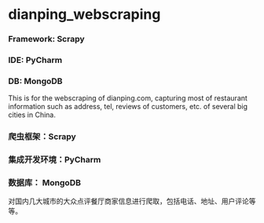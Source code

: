 # dianping_webscraping

### Framework: Scrapy
### IDE: PyCharm
### DB: MongoDB
This is for the webscraping of dianping.com, capturing most of restaurant information such as address, tel, reviews of customers, etc. of several big cities in China.

### 爬虫框架：Scrapy
### 集成开发环境：PyCharm
### 数据库： MongoDB
对国内几大城市的大众点评餐厅商家信息进行爬取，包括电话、地址、用户评论等等。
